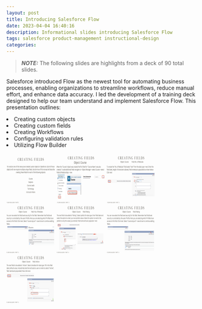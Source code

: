 ```yaml
---
layout: post
title: Introducing Salesforce Flow
date: 2023-04-04 16:40:16
description: Informational slides introducing Salesforce Flow
tags: salesforce product-management instructional-design
categories:
---
```


> **_NOTE:_**  The following slides are highlights from a deck of 90 total slides.

Salesforce introduced Flow as the newest tool for automating business processes, enabling organizations to streamline workflows, reduce manual effort, and enhance data accuracy. I led the development of a training deck designed to help our team understand and implement Salesforce Flow. This presentation outlines:

<li>Creating custom objects</li>
<li>Creating custom fields</li>
<li>Creating Workflows</li>
<li>Configuring validation rules</li>
<li>Utilizing Flow Builder</li>

<br>

<img src="/assets/img/11.png" alt="Italian Trulli" data-zoomable width="128" height="128">

<img src="/assets/img/12.png" data-zoomable width="128" height="128">

<img src="/assets/img/13.png" data-zoomable width="128" height="128">

<img src="/assets/img/14.png" data-zoomable width="128" height="128">

<img src="/assets/img/15.png" data-zoomable width="128" height="128">

<img src="/assets/img/16.png" data-zoomable width="128" height="128">

<img src="/assets/img/17.png" data-zoomable width="128" height="128">

